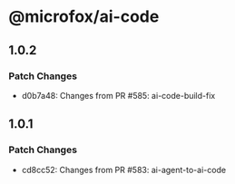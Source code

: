 # @microfox/ai-code

## 1.0.2

### Patch Changes

- d0b7a48: Changes from PR #585: ai-code-build-fix

## 1.0.1

### Patch Changes

- cd8cc52: Changes from PR #583: ai-agent-to-ai-code

